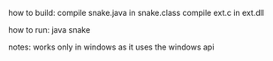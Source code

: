 how to build:
compile snake.java in snake.class
compile ext.c in ext.dll

how to run:
java snake

notes:
works only in windows as it uses the windows api
